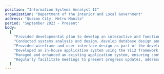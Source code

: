 ```yaml
---
position: "Information Systems Annalyst II"
organization: "Department of the Interior and Local Government"
address: "Quezon City, Metro Manila"
period: "September 2023 - Present"
body:
  [
    "Provided developmental plan to develop an interactive and functional web-based application system based on the requirements of the target users within the department.",
    "Conducted systems analysis and design, develop database design and structure using MySQL, and series of application testing.",
    "Provided wireframe and user interface design as part of the development planning process.",
    "Developed an in-house application system using the Yii2 framework to be integrated with the existing system modules of the department such as the single sign on and user management module.",
    "Managed and enhanced an existing application system, ensuring continuous support and improvement to be provided for the end users.",
    "Regularly facilitate meetings to present progress updates, address challenges, and align priorities.",
  ]
---
```

